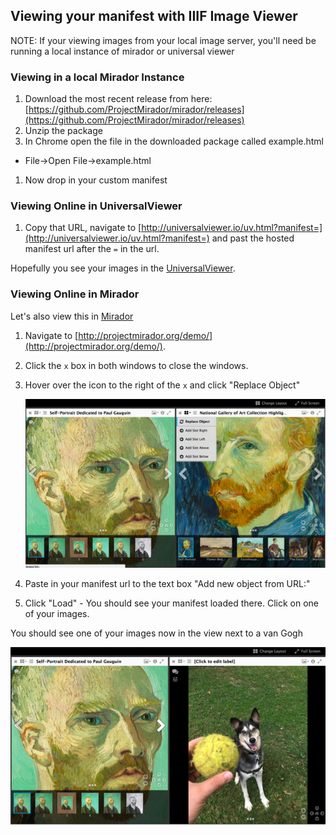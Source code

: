 ## Viewing your manifest with IIIF Image Viewer

NOTE: If your viewing images from your local image server, you'll need be running a local instance of mirador or universal viewer

### Viewing in a local Mirador Instance

1. Download the most recent release from here: [https://github.com/ProjectMirador/mirador/releases](https://github.com/ProjectMirador/mirador/releases)
1. Unzip the package
1. In Chrome open the file in the downloaded package called example.html
  * File->Open File->example.html
1. Now drop in your custom manifest

### Viewing Online in UniversalViewer

1. Copy that URL, navigate to [http://universalviewer.io/uv.html?manifest=](http://universalviewer.io/uv.html?manifest=) and past the hosted manifest url after the `=` in the url.

  Hopefully you see your images in the [UniversalViewer](http://universalviewer.io/).

### Viewing Online in Mirador

Let's also view this in [Mirador](projectmirador.org)

1. Navigate to [http://projectmirador.org/demo/](http://projectmirador.org/demo/).
1. Click the `x` box in both windows to close the windows.
1. Hover over the icon to the right of the `x` and click "Replace Object"

    ![mirador replace object](../images/mirador_replace.png)

1. Paste in your manifest url to the text box "Add new object from URL:"
1. Click "Load" - You should see your manifest loaded there. Click on one of your images.

You should see one of your images now in the view next to a van Gogh

![eddie in Mirador](../images/eddie_mirador.png)

